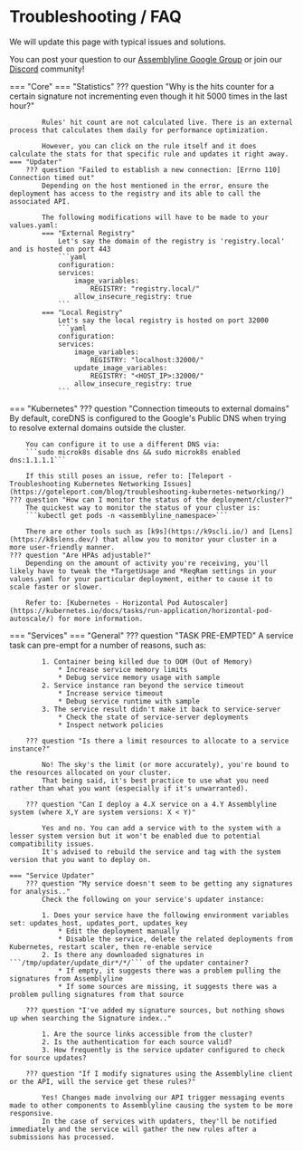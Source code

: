 # Troubleshooting / FAQ

We will update this page with typical issues and solutions.

You can post your question to our [Assemblyline Google Group](https://groups.google.com/g/cse-cst-assemblyline) or join our [Discord](https://discord.gg/GUAy9wErNu) community!


=== "Core"
    === "Statistics"
        ??? question "Why is the hits counter for a certain signature not incrementing even though it hit 5000 times in the last hour?"

            Rules' hit count are not calculated live. There is an external process that calculates them daily for performance optimization.

            However, you can click on the rule itself and it does calculate the stats for that specific rule and updates it right away.
    === "Updater"
        ??? question "Failed to establish a new connection: [Errno 110] Connection timed out"
            Depending on the host mentioned in the error, ensure the deployment has access to the registry and its able to call the associated API.

            The following modifications will have to be made to your values.yaml:
            === "External Registry"
                Let's say the domain of the registry is 'registry.local' and is hosted on port 443
                ```yaml
                configuration:
                services:
                    image_variables:
                        REGISTRY: "registry.local/"
                    allow_insecure_registry: true
                ```
            === "Local Registry"
                Let's say the local registry is hosted on port 32000
                ```yaml
                configuration:
                services:
                    image_variables:
                        REGISTRY: "localhost:32000/"
                    update_image_variables:
                        REGISTRY: "<HOST_IP>:32000/"
                    allow_insecure_registry: true
                ```
=== "Kubernetes"
    ??? question "Connection timeouts to external domains"
        By default, coreDNS is configured to the Google's Public DNS when trying to resolve external domains outside the cluster.

        You can configure it to use a different DNS via:
        ```sudo microk8s disable dns && sudo microk8s enabled dns:1.1.1.1```

        If this still poses an issue, refer to: [Teleport - Troubleshooting Kubernetes Networking Issues](https://goteleport.com/blog/troubleshooting-kubernetes-networking/)
    ??? question "How can I monitor the status of the deployment/cluster?"
        The quickest way to monitor the status of your cluster is:
        ```kubectl get pods -n <assemblyline_namespace>```

        There are other tools such as [k9s](https://k9scli.io/) and [Lens](https://k8slens.dev/) that allow you to monitor your cluster in a more user-friendly manner.
    ??? question "Are HPAs adjustable?"
        Depending on the amount of activity you're receiving, you'll likely have to tweak the *TargetUsage and *ReqRam settings in your values.yaml for your particular deployment, either to cause it to scale faster or slower.

        Refer to: [Kubernetes - Horizontal Pod Autoscaler](https://kubernetes.io/docs/tasks/run-application/horizontal-pod-autoscale/) for more information.
=== "Services"
    === "General"
        ??? question "TASK PRE-EMPTED"
            A service task can pre-empt for a number of reasons, such as:

            1. Container being killed due to OOM (Out of Memory)
                * Increase service memory limits
                * Debug service memory usage with sample
            2. Service instance ran beyond the service timeout
                * Increase service timeout
                * Debug service runtime with sample
            3. The service result didn't make it back to service-server
                * Check the state of service-server deployments
                * Inspect network policies

        ??? question "Is there a limit resources to allocate to a service instance?"

            No! The sky's the limit (or more accurately), you're bound to the resources allocated on your cluster.
            That being said, it's best practice to use what you need rather than what you want (especially if it's unwarranted).

        ??? question "Can I deploy a 4.X service on a 4.Y Assemblyline system (where X,Y are system versions: X < Y)"

            Yes and no. You can add a service with to the system with a lesser system version but it won't be enabled due to potential compatibility issues.
            It's advised to rebuild the service and tag with the system version that you want to deploy on.

    === "Service Updater"
        ??? question "My service doesn't seem to be getting any signatures for analysis.."
            Check the following on your service's updater instance:

            1. Does your service have the following environment variables set: updates_host, updates_port, updates_key
                * Edit the deployment manually
                * Disable the service, delete the related deployments from Kubernetes, restart scaler, then re-enable service
            2. Is there any downloaded signatures in ```/tmp/updater/update_dir*/*/``` of the updater container?
                * If empty, it suggests there was a problem pulling the signatures from Assemblyline
                * If some sources are missing, it suggests there was a problem pulling signatures from that source

        ??? question "I've added my signature sources, but nothing shows up when searching the Signature index.."

            1. Are the source links accessible from the cluster?
            2. Is the authentication for each source valid?
            3. How frequently is the service updater configured to check for source updates?

        ??? question "If I modify signatures using the Assemblyline client or the API, will the service get these rules?"

            Yes! Changes made involving our API trigger messaging events made to other components to Assemblyline causing the system to be more responsive.
            In the case of services with updaters, they'll be notified immediately and the service will gather the new rules after a submissions has processed.
